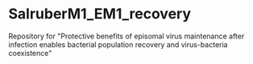 # SalruberM1_EM1_recovery
Repository for "Protective benefits of episomal virus maintenance after infection enables bacterial population recovery and virus-bacteria coexistence"
